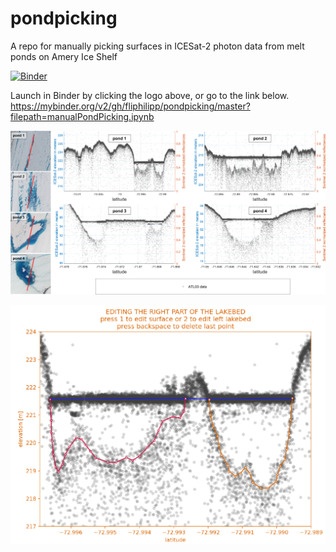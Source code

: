 # pondpicking
A repo for manually picking surfaces in ICESat-2 photon data from melt ponds on Amery Ice Shelf

[![Binder](https://mybinder.org/badge_logo.svg)](https://mybinder.org/v2/gh/fliphilipp/pondpicking/master?filepath=manualPondPicking.ipynb)

Launch in Binder by clicking the logo above, or go to the link below.
https://mybinder.org/v2/gh/fliphilipp/pondpicking/master?filepath=manualPondPicking.ipynb

![data and imagery](https://github.com/fliphilipp/pondpicking/blob/master/imgs/amery_ATL03_S2_1.png)

![picking example](https://github.com/fliphilipp/pondpicking/blob/master/imgs/pondPickingExample.png)

